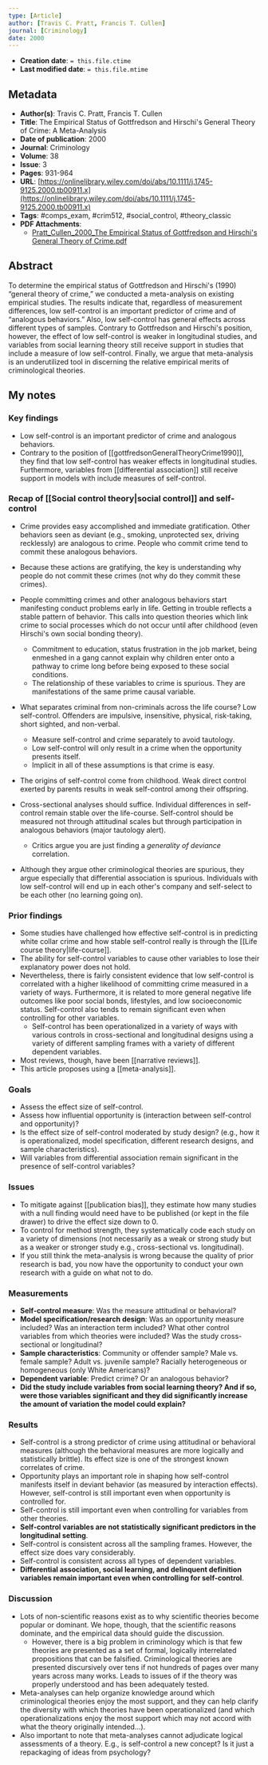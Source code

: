 ```yaml
---
type: [Article]
author: [Travis C. Pratt, Francis T. Cullen]
journal: [Criminology]
date: 2000
---
```


* **Creation date**: `= this.file.ctime`
* **Last modified date**: `= this.file.mtime`

## Metadata

* **Author(s)**: Travis C. Pratt, Francis T. Cullen
* **Title**: The Empirical Status of Gottfredson and Hirschi's General Theory of Crime: A Meta-Analysis
* **Date of publication**: 2000
* **Journal**: Criminology
* **Volume**: 38
* **Issue**: 3
* **Pages**: 931-964
* **URL**: [https://onlinelibrary.wiley.com/doi/abs/10.1111/j.1745-9125.2000.tb00911.x](https://onlinelibrary.wiley.com/doi/abs/10.1111/j.1745-9125.2000.tb00911.x)
* **Tags**: #comps_exam, #crim512, #social_control, #theory_classic
* **PDF Attachments**:
  * [Pratt_Cullen_2000_The Empirical Status of Gottfredson and Hirschi's General Theory of Crime.pdf](zotero://open-pdf/library/items/N5AW4TE4)

## Abstract

To determine the empirical status of Gottfredson and Hirschi's (1990) “general theory of crime,” we conducted a meta-analysis on existing empirical studies. The results indicate that, regardless of measurement differences, low self-control is an important predictor of crime and of “analogous behaviors.” Also, low self-control has general effects across different types of samples. Contrary to Gottfredson and Hirschi's position, however, the effect of low self-control is weaker in longitudinal studies, and variables from social learning theory still receive support in studies that include a measure of low self-control. Finally, we argue that meta-analysis is an underutilized tool in discerning the relative empirical merits of criminological theories.

## My notes

### Key findings

* Low self-control is an important predictor of crime and analogous behaviors.
* Contrary to the position of [[gottfredsonGeneralTheoryCrime1990]], they find that low self-control has weaker effects in longitudinal studies. Furthermore, variables from [[differential association]] still receive support in models with include measures of self-control.

### Recap of [[Social control theory|social control]] and self-control

* Crime provides easy accomplished and immediate gratification. Other behaviors seen as deviant (e.g., smoking, unprotected sex, driving recklessly) are analogous to crime. People who commit crime tend to commit these analogous behaviors.
  
* Because these actions are gratifying, the key is understanding why people do not commit these crimes (not why do they commit these crimes).
  
* People committing crimes and other analogous behaviors start manifesting conduct problems early in life. Getting in trouble reflects a stable pattern of behavior. This calls into question theories which link crime to social processes which do not occur until after childhood (even Hirschi's own social bonding theory).
	* Commitment to education, status frustration in the job market, being enmeshed in a gang cannot explain why children enter onto a pathway to crime long before being exposed to these social conditions.
	* The relationship of these variables to crime is spurious. They are manifestations of the same prime causal variable.
	  
* What separates criminal from non-criminals across the life course? Low self-control. Offenders are impulsive, insensitive, physical, risk-taking, short sighted, and non-verbal.
	* Measure self-control and crime separately to avoid tautology.
	* Low self-control will only result in a crime when the opportunity presents itself.
	* Implicit in all of these assumptions is that crime is easy.
	  
* The origins of self-control come from childhood. Weak direct control exerted by parents results in weak self-control among their offspring.
  
* Cross-sectional analyses should suffice. Individual differences in self-control remain stable over the life-course. Self-control should be measured not through attitudinal scales but through participation in analogous behaviors (major tautology alert).
	* Critics argue you are just finding a *generality of deviance* correlation.
	  
* Although they argue other criminological theories are spurious, they argue especially that differential association is spurious. Individuals with low self-control will end up in each other's company and self-select to be each other (no learning going on).

### Prior findings

* Some studies have challenged how effective self-control is in predicting white collar crime and how stable self-control really is through the [[Life course theory|life-course]].
* The ability for self-control variables to cause other variables to lose their explanatory power does not hold.
* Nevertheless, there is fairly consistent evidence that low self-control is correlated with a higher likelihood of committing crime measured in a variety of ways. Furthermore, it is related to more general negative life outcomes like poor social bonds, lifestyles, and low socioeconomic status. Self-control also tends to remain significant even when controlling for other variables.
	* Self-control has been operationalized in a variety of ways with various controls in cross-sectional and longitudinal designs using a variety of different sampling frames with a variety of different dependent variables.
* Most reviews, though, have been [[narrative reviews]].
* This article proposes using a [[meta-analysis]].

### Goals

* Assess the effect size of self-control.
* Assess how influential opportunity is (interaction between self-control and opportunity)?
* Is the effect size of self-control moderated by study design? (e.g., how it is operationalized, model specification, different research designs, and sample characteristics).
* Will variables from differential association remain significant in the presence of self-control variables?

### Issues

* To mitigate against [[publication bias]], they estimate how many studies with a null finding would need have to be published (or kept in the file drawer) to drive the effect size down to 0.
* To control for method strength, they systematically code each study on a variety of dimensions (not necessarily as a weak or strong study but as a weaker or stronger study e.g., cross-sectional vs. longitudinal).
* If you still think the meta-analysis is wrong because the quality of prior research is bad, you now have the opportunity to conduct your own research with a guide on what not to do.

### Measurements

* **Self-control measure**: Was the measure attitudinal or behavioral?
* **Model specification/research design**: Was an opportunity measure included? Was an interaction term included? What other control variables from which theories were included? Was the study cross-sectional or longitudinal?
* **Sample characteristics**: Community or offender sample? Male vs. female sample? Adult vs. juvenile sample? Racially heterogeneous or homogeneous (only White Americans)?
* **Dependent variable**: Predict crime? Or an analogous behavior?
* **Did the study include variables from social learning theory? And if so, were those variables significant and they did significantly increase the amount of variation the model could explain?**

### Results

* Self-control is a strong predictor of crime using attitudinal or behavioral measures (although the behavioral measures are more logically and statistically brittle). Its effect size is one of the strongest known correlates of crime.
* Opportunity plays an important role in shaping how self-control manifests itself in deviant behavior (as measured by interaction effects). However, self-control is still important even when opportunity is controlled for.
* Self-control is still important even when controlling for variables from other theories.
* **Self-control variables are not statistically significant predictors in the longitudinal setting**.
* Self-control is consistent across all the sampling frames. However, the effect size does vary considerably.
* Self-control is consistent across all types of dependent variables.
* **Differential association, social learning, and delinquent definition variables remain important even when controlling for self-control**.

### Discussion

* Lots of non-scientific reasons exist as to why scientific theories become popular or dominant. We hope, though, that the scientific reasons dominate, and the empirical data should guide the discussion.
	* However, there is a big problem in criminology which is that few theories are presented as a set of formal, logically interrelated propositions that can be falsified. Criminological theories are presented discursively over tens if not hundreds of pages over many years across many works. Leads to issues of if the theory was properly understood and has been adequately tested.
* Meta-analyses can help organize knowledge around which criminological theories enjoy the most support, and they can help clarify the diversity with which theories have been operationalized (and which operationalizations enjoy the most support which may not accord with what the theory originally intended...).
* Also important to note that meta-analyses cannot adjudicate logical assessments of a theory. E.g., is self-control a new concept? Is it just a repackaging of ideas from psychology?